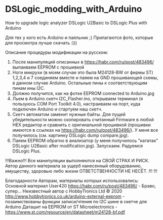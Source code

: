 # DSLogic_modding_with_Arduino
How to upgrade logic analyzer DSLogic U2Basic to DSLogic Plus with Arduino

Для тех у кого есть Arduino и паяльник ;)
Прилагаются фото, которые для просмотра лучше скачать :)))

Описание процедуры модификации на русском:
1. После манипуляций описанных в https://habr.com/ru/post/483496/ выпаиваем EEPROM с прошивкой
2. Ноги микрухи (в моем случае это была M24128-BW от фирмы ST) 1,2,3,4 и 7 соединяем вместе и паяем на GND 
   прошивающей схемы, в данном случае Arduino. Остальные пины к соответствующим пинам ины I2C.
3. Должно получится, как на фотке EEPROM connected to Arduino.jpg
4. Льем в Arduino скетч I2C_Flasher.ino, открываем терминал (я пользуюсь COM Port Toolkit 4.0), настраиваем на порт,
   куда подключен Arduino и стартуем наш скетч.
5. Скетч автоматом заменит нужные байты. Для пущей убедительности можно скопировать считанный Firmware в любой HEX редактор
   и сравнить с оригинальной прошивкой (прошивки имеются в ссылках на https://habr.com/ru/post/483496/). У меня все получилось 
   (см. картинку DSLogic dump compare.jpg).
6. Паяем EEPROM обратно в анализатор (у меня получилось "кататак" DSLogic U2Basic after modification.jpg).
   Запускаем. Радуемся DSLogic Plus.
   
!!!Важно!!!
Все манипуляции выполняются на СВОЙ СТРАХ И РИСК. Автор данного материала за ущерб нанесенный оборудованию, имуществу, здоровью либо жизни ОТВЕТСТВЕННОСТИ НЕ НЕСЁТ.
!!!     !!!

Благодарности Авторам, материалы которых использовались:
Основной материал User420 https://habr.com/ru/post/483496/ - Браво, супер...
Неизвестный автор с HobbyTronics Ltd © 2020 http://www.hobbytronics.co.uk/arduino-external-eeprom - позаимствованы функции 
записи/чтения по I2C шине в скетче для Arduino
Даташит на EEPROM от ST Microelectronics - https://www.st.com/resource/en/datasheet/m24128-bf.pdf


